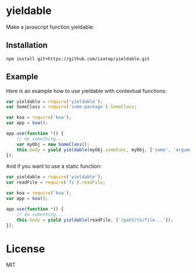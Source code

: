 # yieldable

Make a javascript function yieldable:

## Installation

```
npm install git+https://github.com/izatop/yieldable.git
```

## Example

Here is an example how to use yieldable with contextual functions: 

```js
var yieldable = require('yieldable');
var SomeClass = require('some-package').SomeClass;

var koa = require('koa');
var app = koa();

app.use(function *() {
    // do something...
    var myObj = new SomeClass();
    this.body = yield yieldable(myObj.someFunc, myObj, ['some', 'arguments'])
});
```

And if you want to use a static function:

```js
var yieldable = require('yieldable');
var readFile = require('fs').readFile;

var koa = require('koa');
var app = koa();

app.use(function *() {
    // do something...
    this.body = yield yieldable(readFile, ['/path/to/file...']);
});
```

# License

  MIT